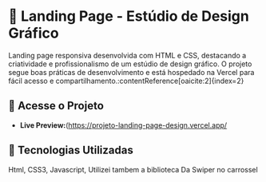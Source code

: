 # 🎨 Landing Page - Estúdio de Design Gráfico

Landing page responsiva desenvolvida com HTML e CSS, destacando a criatividade e profissionalismo de um estúdio de design gráfico. 
O projeto segue boas práticas de desenvolvimento e está hospedado na Vercel para fácil acesso e compartilhamento.:contentReference[oaicite:2]{index=2}

## 🔗 Acesse o Projeto
- **Live Preview:**(https://projeto-landing-page-design.vercel.app/
  
## 🚀 Tecnologias Utilizadas

Html, CSS3, Javascript, Utilizei tambem a biblioteca Da Swiper no carrossel




